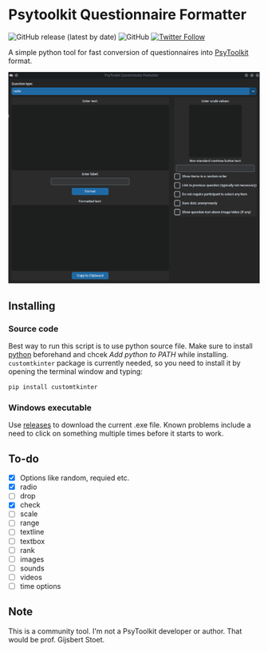 # Psytoolkit Questionnaire Formatter <img src="images/brain.ico" align="right" height="138" alt="" />

<!-- badges: start -->

![GitHub release (latest by date)](https://img.shields.io/github/v/release/jakub-jedrusiak/Psytoolkit-Questionnaire-Formatter)
![GitHub](https://img.shields.io/github/license/jakub-jedrusiak/Psytoolkit-Questionnaire-Formatter)
<a href="https://twitter.com/intent/follow?screen_name=jakub_jedrusiak">
![Twitter Follow](https://img.shields.io/twitter/follow/jakub_jedrusiak?style=social)
</a>

<!-- badges: end -->

A simple python tool for fast conversion of questionnaires into [PsyToolkit](https://www.psytoolkit.org/) format.

![gif example](images/example.gif)

## Installing

### Source code

Best way to run this script is to use python source file. Make sure to install [python](https://www.python.org/) beforehand and chcek *Add python to PATH* while installing. `customtkinter` package is currently needed, so you need to install it by opening the terminal window and typing:

```bash
pip install customtkinter
```

### Windows executable

Use [releases](https://github.com/jakub-jedrusiak/Psytoolkit-Questionnaire-Formatter/releases) to download the current .exe file. Known problems include a need to click on something multiple times before it starts to work.

## To-do

- [X] Options like random, requied etc.
- [X] radio
- [ ] drop
- [X] check
- [ ] scale
- [ ] range
- [ ] textline
- [ ] textbox
- [ ] rank
- [ ] images
- [ ] sounds
- [ ] videos
- [ ] time options

## Note
This is a community tool. I'm not a PsyToolkit developer or author. That would be prof. Gijsbert Stoet.
